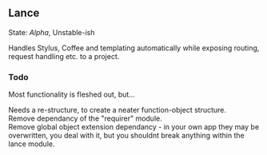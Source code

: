 
## Lance
State: *Alpha*, Unstable-ish

Handles Stylus, Coffee and templating automatically while exposing routing, request handling etc. to a project.

### Todo

Most functionality is fleshed out, but...

Needs a re-structure, to create a neater function-object structure.  
Remove dependancy of the "requirer" module.  
Remove global object extension dependancy - in your own app they may be overwritten, you deal with it, but you shouldnt break anything within the lance module.
